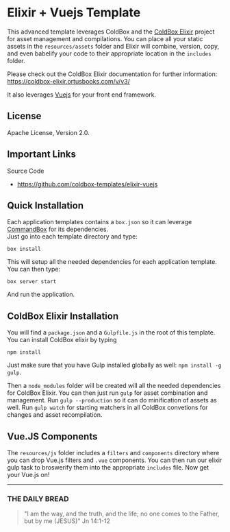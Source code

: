 # Elixir + Vuejs Template

This advanced template leverages ColdBox and the [ColdBox Elixir](https://github.com/Ortus-Solutions/coldbox-elixir) project for asset management and compilations.  You can place all your static assets in the `resources/assets` folder and Elixir will combine, version, copy, and even babelify your code to their appropriate location in the `includes` folder.

Please check out the ColdBox Elixir documentation for further information: https://coldbox-elixir.ortusbooks.com/v/v3/

It also leverages [Vuejs](http://vuejs.org/) for your front end framework.

## License
Apache License, Version 2.0.

## Important Links

Source Code
- https://github.com/coldbox-templates/elixir-vuejs

## Quick Installation

Each application templates contains a `box.json` so it can leverage [CommandBox](http://www.ortussolutions.com/products/commandbox) for its dependencies.  
Just go into each template directory and type:

```
box install
```

This will setup all the needed dependencies for each application template.  You can then type:

```
box server start
```

And run the application.

## ColdBox Elixir Installation

You will find a `package.json` and a `Gulpfile.js` in the root of this template. You can install ColdBox elixir by typing

```
npm install
```

Just make sure that you have Gulp installed globally as well: `npm install -g gulp`.

Then a `node_modules` folder will be created will all the needed dependencies for ColdBox Elixir.  You can then just run `gulp` for asset combination and management.  Run `gulp --production` so it can do minification of assets as well. Run `gulp watch` for starting watchers in all ColdBox convetions for changes and asset recompilation.

## Vue.JS Components

The `resources/js` folder includes a `filters` and `components` directory where you can drop Vue.js filters and `.vue` components.  You can then run our elixir gulp task to broswerify them into the appropriate `includes` file.  Now get your Vue.js on!

---
 
### THE DAILY BREAD
 > "I am the way, and the truth, and the life; no one comes to the Father, but by me (JESUS)" Jn 14:1-12
